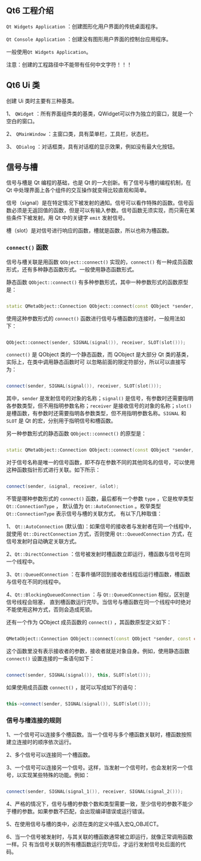 ## Qt6 工程介绍

`Qt Widgets Application` ：创建图形化用户界面的传统桌面程序。

`Qt Console Application` ：创建没有图形用户界面的控制台应用程序。

一般使用`Qt Widgets Application`。

注意：创建的工程路径中不能带有任何中文字符！！！

## Qt6 Ui 类

创建 Ui 类时主要有三种基类。

1、 `QWidget` ：所有界面组件类的基类，QWidget可以作为独立的窗口，就是一个空白的窗口。

2、 `QMainWindow` ：主窗口类，具有菜单栏，工具栏，状态栏。

3、 `QDialog` ：对话框类，具有对话框的显示效果，例如没有最大化按钮。

## 信号与槽

信号与槽是 Qt 编程的基础，也是 Qt 的一大创新。有了信号与槽的编程机制，在 Qt 中处理界面上各个组件的交互操作就变得比较直观和简单。

信号（signal）是在特定情况下被发射的通知。信号可以看作特殊的函数。信号函数必须是无返回值的函数，但是可以有输入参数。信号函数无须实现，而只需在某些条件下被发射。用 Qt 中的关键字 `emit` 发射信号。

槽（slot）是对信号进行响应的函数，槽就是函数，所以也称为槽函数。

### `connect()` 函数

信号与槽关联是用函数 `QObject::connect()` 实现的，`connect()` 有一种成员函数形式，还有多种静态函数形式。一般使用静态函数形式。

静态函数 `QObject::connect()` 有多种参数形式，其中一种参数形式的函数原型是：

```cpp

static QMetaObject::Connection QObject::connect(const QObject *sender, const char *signal, const QObject *receiver, const char *method, Qt::ConnectionType type = Qt::AutoConnection);

```

使用这种参数形式的 `connect()` 函数进行信号与槽函数的连接时，一般用法如下：

```cpp

QObject::connect(sender, SIGNAL(signal()), receiver, SLOT(slot()));

```

`connect()` 是 QObject 类的一个静态函数，而 QObject 是大部分 Qt 类的基类，实际上，在类中调用静态函数时可
以忽略前面的限定符部分，所以可以直接写为：

```cpp

connect(sender, SIGNAL(signal()), receiver, SLOT(slot()));

```

其中，`sender` 是发射信号的对象的名称；`signal()` 是信号，有参数时还需要指明各参数类型，但不用指明参数名称；`receiver` 是接收信号的对象的名称；`slot()` 是槽函数，有参数时还需要指明各参数类型，但不用指明参数名称。`SIGNAL` 和 `SLOT` 是 Qt 的宏，分别用于指明信号和槽函数。

另一种参数形式的静态函数 `QObject::connect()` 的原型是：
```cpp

static QMetaObject::Connection QObject::connect(const QObject *sender, const QMetaMethod &signal, const QObject *receiver, const QMetaMethod &method, Qt::ConnectionType type = Qt::AutoConnection);

```

对于信号名称是唯一的信号函数，即不存在参数不同的其他同名的信号，可以使用这种函数指针形式进行关联。如下所示：

```cpp

connect(sender, &signal, receiver, &slot);

```

不管是哪种参数形式的 `connect()` 函数，最后都有一个参数 `type` ，它是枚举类型 `Qt::ConnectionType` ，
默认值为 `Qt::AutoConnection` 。枚举类型 `Qt::ConnectionType` 表示信号与槽的关联方式， 有以下几种取值：

1、 `Qt::AutoConnection` (默认值)：如果信号的接收者与发射者在同一个线程中，就使用 `Qt::DirectConnection` 方式，否则使用 `Qt::QueuedConnection` 方式，在信号发射时自动确定关联方式。

2、`Qt::DirectConnection` ：信号被发射时槽函数立即运行，槽函数与信号在同一个线程中。

3、`Qt::QueuedConnection` ：在事件循环回到接收者线程后运行槽函数，槽函数与信号在不同的线程中。

4、`Qt::BlockingQueuedConnection` ：与 `Qt::QueuedConnection` 相似，区别是信号线程会阻塞，
直到槽函数运行完毕。当信号与槽函数在同一个线程中时绝对不能使用这种方式，否则会造成死锁。

还有一个作为 QObject 成员函数的 `connect()` ，其函数原型定义如下：

```cpp

QMetaObject::Connection QObject::connect(const QObject *sender, const char *signal, const char *method, Qt::ConnectionType type = Qt::AutoConnection);

```

这个函数里没有表示接收者的参数，接收者就是对象自身。例如，使用静态函数 `connect()` 设置连接的一条语句如下：

```cpp

connect(sender, SIGNAL(signal()), this, SLOT(slot()));

```
如果使用成员函数 `connect()` ，就可以写成如下的语句：

```cpp

this->connect(sender, SIGNAL(signal()), SLOT(slot()));

```

### 信号与槽连接的规则

1、一个信号可以连接多个槽函数。当一个信号与多个槽函数关联时，槽函数按照建立连接时的顺序依次运行。

2、多个信号可以连接同一个槽函数。

3、一个信号可以连接另一个信号。这样，当发射一个信号时，也会发射另一个信号，以实现某些特殊的功能。例如：

```cpp

connect(sender, SIGNAL(signal_1()), receiver, SIGNAL(signal_2()));

```

4、严格的情况下，信号与槽的参数个数和类型需要一致，至少信号的参数不能少于槽的参数。如果参数不匹配，会出现编译错误或运行错误。

5、在使用信号与槽的类中，必须在类的定义中插入宏Q_OBJECT。

6、当一个信号被发射时，与其关联的槽函数通常被立即运行，就像正常调用函数一样。只
有当信号关联的所有槽函数运行完毕后，才运行发射信号处后面的代码。





